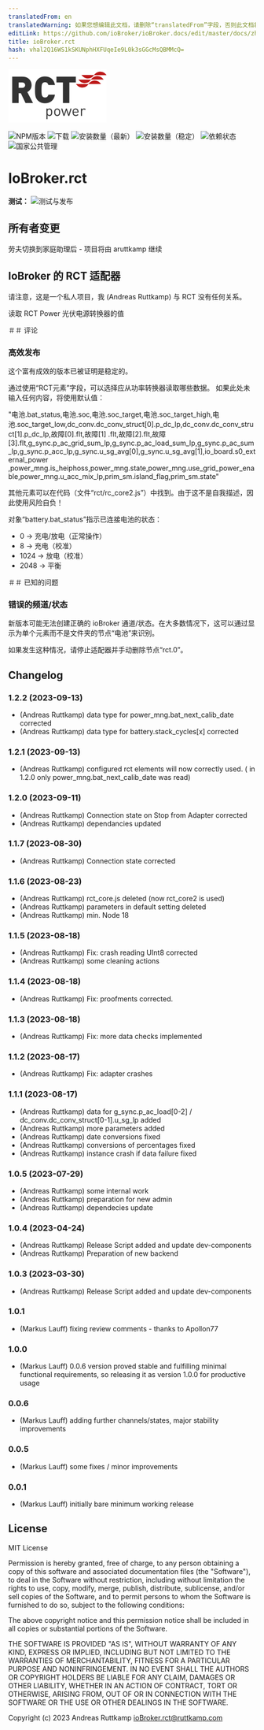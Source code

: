 ```yaml
---
translatedFrom: en
translatedWarning: 如果您想编辑此文档，请删除“translatedFrom”字段，否则此文档将再次自动翻译
editLink: https://github.com/ioBroker/ioBroker.docs/edit/master/docs/zh-cn/adapterref/iobroker.rct/README.md
title: ioBroker.rct
hash: vhal2Q16WS1kSKUNphHXFUqeIe9L0k3sGGcMsQBMMcQ=
---
```

![标识](../../../en/adapterref/iobroker.rct/admin/rct.png)

![NPM版本](https://img.shields.io/npm/v/iobroker.rct.svg)
![下载](https://img.shields.io/npm/dm/iobroker.rct.svg)
![安装数量（最新）](https://iobroker.live/badges/rct-installed.svg)
![安装数量（稳定）](https://iobroker.live/badges/rct-stable.svg)
![依赖状态](https://img.shields.io/david/aruttkamp/iobroker.rct.svg)
![国家公共管理](https://nodei.co/npm/iobroker.rct.png?downloads=true)

# IoBroker.rct
**测试：** ![测试与发布](https://github.com/aruttkamp/ioBroker.rct/workflows/Test%20and%20Release/badge.svg)

## 所有者变更
劳夫切换到家庭助理后 - 项目将由 aruttkamp 继续

## IoBroker 的 RCT 适配器
请注意，这是一个私人项目，我 (Andreas Ruttkamp) 与 RCT 没有任何关系。

读取 RCT Power 光伏电源转换器的值

＃＃ 评论
### 高效发布
这个富有成效的版本已被证明是稳定的。

通过使用“RCT元素”字段，可以选择应从功率转换器读取哪些数据。
如果此处未输入任何内容，将使用默认值：

"电池.bat_status,电池.soc,电池.soc_target,电池.soc_target_high,电池.soc_target_low,dc_conv.dc_conv_struct[0].p_dc_lp,dc_conv.dc_conv_struct[1].p_dc_lp,故障[0].flt,故障[1] .flt,故障[2].flt,故障[3].flt,g_sync.p_ac_grid_sum_lp,g_sync.p_ac_load_sum_lp,g_sync.p_ac_sum_lp,g_sync.p_acc_lp,g_sync.u_sg_avg[0],g_sync.u_sg_avg[1],io_board.s0_external_power ,power_mng.is_heiphoss,power_mng.state,power_mng.use_grid_power_enable,power_mng.u_acc_mix_lp,prim_sm.island_flag,prim_sm.state"

其他元素可以在代码（文件“rct/rc_core2.js”）中找到。由于这不是自我描述，因此使用风险自负！

对象“battery.bat_status”指示已连接电池的状态：

* 0 -> 充电/放电（正常操作）
* 8 -> 充电（校准）
* 1024 -> 放电（校准）
* 2048 -> 平衡

＃＃ 已知的问题
### 错误的频道/状态
新版本可能无法创建正确的 ioBroker 通道/状态。在大多数情况下，这可以通过显示为单个元素而不是文件夹的节点“电池”来识别。

如果发生这种情况，请停止适配器并手动删除节点“rct.0”。

## Changelog

<!--
  Placeholder for the next version (at the beginning of the line):
  ### **WORK IN PROGRESS**
-->
### 1.2.2 (2023-09-13)
* (Andreas Ruttkamp) data type for power_mng.bat_next_calib_date corrected
* (Andreas Ruttkamp) data type for battery.stack_cycles[x] corrected

### 1.2.1 (2023-09-13)
* (Andreas Ruttkamp) configured rct elements will now correctly used. ( in 1.2.0 only power_mng.bat_next_calib_date was read)

### 1.2.0 (2023-09-11)
* (Andreas Ruttkamp) Connection state on Stop from Adapter corrected
* (Andreas Ruttkamp) dependancies updated

### 1.1.7 (2023-08-30)
* (Andreas Ruttkamp) Connection state corrected

### 1.1.6 (2023-08-23)
* (Andreas Ruttkamp) rct_core.js deleted (now rct_core2 is used)
* (Andreas Ruttkamp) parameters in default setting deleted 
* (Andreas Ruttkamp) min. Node 18

### 1.1.5 (2023-08-18)
* (Andreas Ruttkamp) Fix: crash reading UInt8 corrected
* (Andreas Ruttkamp) some cleaning actions

### 1.1.4 (2023-08-18)
* (Andreas Ruttkamp) Fix: proofments corrected.

### 1.1.3 (2023-08-18)
* (Andreas Ruttkamp) Fix: more data checks implemented

### 1.1.2 (2023-08-17)
* (Andreas Ruttkamp) Fix: adapter crashes

### 1.1.1 (2023-08-17)
* (Andreas Ruttkamp) data for g_sync.p_ac_load[0-2] / dc_conv.dc_conv_struct[0-1].u_sg_lp added
* (Andreas Ruttkamp) more parameters added 
* (Andreas Ruttkamp) date conversions fixed
* (Andreas Ruttkamp) conversions of percentages fixed
* (Andreas Ruttkamp) instance crash if data failure fixed

### 1.0.5 (2023-07-29)
* (Andreas Ruttkamp) some internal work
* (Andreas Ruttkamp) preparation for new admin
* (Andreas Ruttkamp) dependecies update

### 1.0.4 (2023-04-24)
* (Andreas Ruttkamp) Release Script added and update dev-components
* (Andreas Ruttkamp) Preparation of new backend

### 1.0.3 (2023-03-30)
* (Andreas Ruttkamp) Release Script added and update dev-components

### 1.0.1
* (Markus Lauff) fixing review comments - thanks to Apollon77

### 1.0.0
* (Markus Lauff) 0.0.6 version proved stable and fulfilling minimal functional requirements, so releasing it as version 1.0.0 for productive usage

### 0.0.6
* (Markus Lauff) adding further channels/states, major stability improvements

### 0.0.5
* (Markus Lauff) some fixes / minor improvements

### 0.0.1
* (Markus Lauff) initially bare minimum working release

## License
MIT License

Permission is hereby granted, free of charge, to any person obtaining a copy
of this software and associated documentation files (the "Software"), to deal
in the Software without restriction, including without limitation the rights
to use, copy, modify, merge, publish, distribute, sublicense, and/or sell
copies of the Software, and to permit persons to whom the Software is
furnished to do so, subject to the following conditions:

The above copyright notice and this permission notice shall be included in all
copies or substantial portions of the Software.

THE SOFTWARE IS PROVIDED "AS IS", WITHOUT WARRANTY OF ANY KIND, EXPRESS OR
IMPLIED, INCLUDING BUT NOT LIMITED TO THE WARRANTIES OF MERCHANTABILITY,
FITNESS FOR A PARTICULAR PURPOSE AND NONINFRINGEMENT. IN NO EVENT SHALL THE
AUTHORS OR COPYRIGHT HOLDERS BE LIABLE FOR ANY CLAIM, DAMAGES OR OTHER
LIABILITY, WHETHER IN AN ACTION OF CONTRACT, TORT OR OTHERWISE, ARISING FROM,
OUT OF OR IN CONNECTION WITH THE SOFTWARE OR THE USE OR OTHER DEALINGS IN THE
SOFTWARE.

Copyright (c) 2023 Andreas Ruttkamp <ioBroker.rct@ruttkamp.com>